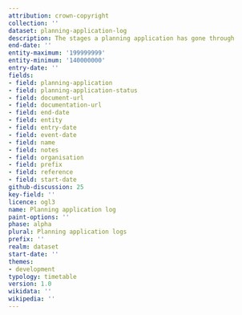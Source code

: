 ```yaml
---
attribution: crown-copyright
collection: ''
dataset: planning-application-log
description: The stages a planning application has gone through
end-date: ''
entity-maximum: '199999999'
entity-minimum: '140000000'
entry-date: ''
fields:
- field: planning-application
- field: planning-application-status
- field: document-url
- field: documentation-url
- field: end-date
- field: entity
- field: entry-date
- field: event-date
- field: name
- field: notes
- field: organisation
- field: prefix
- field: reference
- field: start-date
github-discussion: 25
key-field: ''
licence: ogl3
name: Planning application log
paint-options: ''
phase: alpha
plural: Planning application logs
prefix: ''
realm: dataset
start-date: ''
themes:
- development
typology: timetable
version: 1.0
wikidata: ''
wikipedia: ''
---
```

